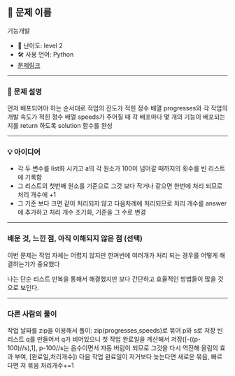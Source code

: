 ## 📘 문제 이름
기능개발

- 🧩 난이도: level 2
- 🛠 사용 언어: Python
- [문제링크](https://school.programmers.co.kr/learn/courses/30/lessons/42586)

---

### 🧠 문제 설명
먼저 배포되어야 하는 순서대로 작업의 진도가 적힌 정수 배열 progresses와 각 작업의 개발 속도가 적힌 정수 배열 speeds가 주어질 때 각 배포마다 몇 개의 기능이 배포되는지를 return 하도록 solution 함수를 완성

---

### 💡 아이디어
- 각 두 변수를 list화 시키고 a의 각 원소가 100이 넘어갈 때까지의 횟수를 빈 리스트에 기록함
- 그 리스트의 첫번째 원소를 기준으로 그것 보다 작거나 같으면 한번에 처리 되므로 처리 개수에 +1
- 그 기준 보다 크면 같이 처리되지 않고 다음차례에 처리되므로 처리 개수를 answer에 추가하고 처리 개수 초기화, 기준을 그 수로 변경

---

### 배운 것, 느낀 점, 아직 이해되지 않은 점 (선택)
이번 문제는 작업 자체는 어렵지 않지만 한꺼번에 여러개가 처리 되는 경우를 어떻게 해결하는가가 중요했다

나는 단순 리스트 반복을 통해서 해결했지만 보다 간단하고 효율적인 방법들이 많을 것으로 보인다.

---

### 다른 사람의 풀이
작업 날짜를 zip을 이용해서 풀이:
zip(progresses,speeds)로 묶어 p와 s로 저장
빈 리스트 q를 만들어서 q가 비어있으니 첫 작업 완료일을 계산해서 저장([-((p-100)//s),1], p-100//s는 음수이면서 자동 버림이 되므로 그것을 다시 역전해 올림의 효과 부여, [완료일,처리개수])
다음 작업 완료일이 저거보다 늦는다면 새로운 묶음, 빠르다면 저 묶음 처리개수+=1
